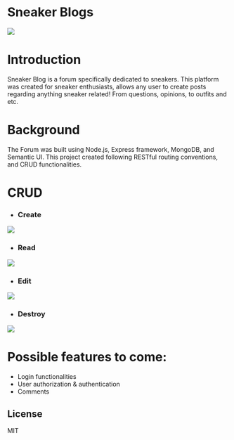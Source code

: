 # Sneaker Blogs

<img src="https://cdn.discordapp.com/attachments/613371646937399296/711463578556694578/unknown.png">

# Introduction
Sneaker Blog is a forum specifically dedicated to sneakers. This platform was created for sneaker enthusiasts, allows any user to create posts regarding anything sneaker related! From questions, opinions, to outfits and etc.

# Background
The Forum was built using Node.js, Express framework, MongoDB, and Semantic UI. This project created following RESTful routing conventions, and CRUD functionalities.

# CRUD

- ### Create
<img src="https://media.discordapp.net/attachments/613371646937399296/711463784039841812/unknown.png">

- ### Read
<img src="https://media.discordapp.net/attachments/613371646937399296/711463730449481738/unknown.png">

- ### Edit
<img src="https://cdn.discordapp.com/attachments/613371646937399296/711464623089647656/unknown.png">

- ### Destroy
<img src="https://cdn.discordapp.com/attachments/613371646937399296/711473130035740703/unknown.png">

# Possible features to come:
- Login functionalities
- User authorization & authentication
- Comments

License
----
MIT
